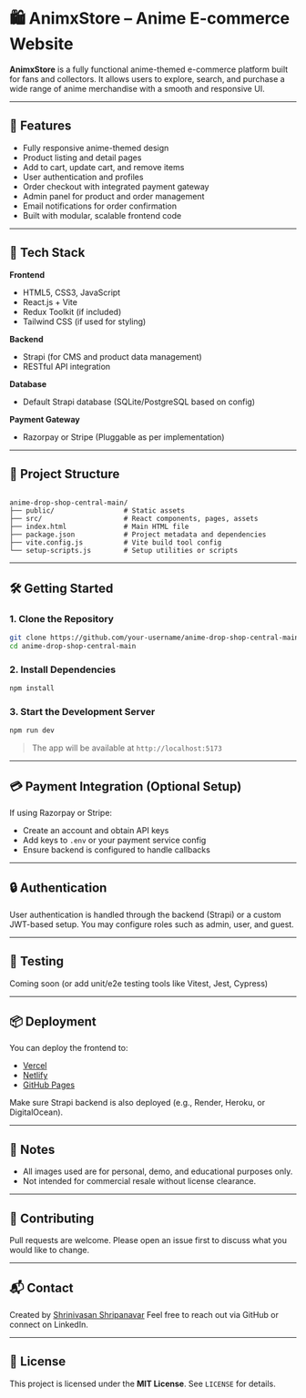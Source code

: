 



# 🛍️ AnimxStore – Anime E-commerce Website

**AnimxStore** is a fully functional anime-themed e-commerce platform built for fans and collectors. It allows users to explore, search, and purchase a wide range of anime merchandise with a smooth and responsive UI.

---

## 🚀 Features

- Fully responsive anime-themed design
- Product listing and detail pages
- Add to cart, update cart, and remove items
- User authentication and profiles
- Order checkout with integrated payment gateway
- Admin panel for product and order management
- Email notifications for order confirmation
- Built with modular, scalable frontend code

---

## 🧱 Tech Stack

**Frontend**
- HTML5, CSS3, JavaScript
- React.js + Vite
- Redux Toolkit (if included)
- Tailwind CSS (if used for styling)

**Backend**
- Strapi (for CMS and product data management)
- RESTful API integration

**Database**
- Default Strapi database (SQLite/PostgreSQL based on config)

**Payment Gateway**
- Razorpay or Stripe (Pluggable as per implementation)

---

## 📁 Project Structure

```

anime-drop-shop-central-main/
├── public/                 # Static assets
├── src/                    # React components, pages, assets
├── index.html              # Main HTML file
├── package.json            # Project metadata and dependencies
├── vite.config.js          # Vite build tool config
└── setup-scripts.js        # Setup utilities or scripts

````

---

## 🛠️ Getting Started

### 1. Clone the Repository
```bash
git clone https://github.com/your-username/anime-drop-shop-central-main.git
cd anime-drop-shop-central-main
````

### 2. Install Dependencies

```bash
npm install
```

### 3. Start the Development Server

```bash
npm run dev
```

> The app will be available at `http://localhost:5173`

---

## 💳 Payment Integration (Optional Setup)

If using Razorpay or Stripe:

* Create an account and obtain API keys
* Add keys to `.env` or your payment service config
* Ensure backend is configured to handle callbacks

---

## 🔒 Authentication

User authentication is handled through the backend (Strapi) or a custom JWT-based setup. You may configure roles such as admin, user, and guest.

---

## 🧪 Testing

Coming soon (or add unit/e2e testing tools like Vitest, Jest, Cypress)

---

## 📦 Deployment

You can deploy the frontend to:

* [Vercel](https://vercel.com/)
* [Netlify](https://www.netlify.com/)
* [GitHub Pages](https://pages.github.com/)

Make sure Strapi backend is also deployed (e.g., Render, Heroku, or DigitalOcean).

---

## 📌 Notes

* All images used are for personal, demo, and educational purposes only.
* Not intended for commercial resale without license clearance.

---

## 🤝 Contributing

Pull requests are welcome. Please open an issue first to discuss what you would like to change.

---

## 📬 Contact

Created by [Shrinivasan Shripanavar](https://github.com/shri-ui)
Feel free to reach out via GitHub or connect on LinkedIn.

---

## 📄 License

This project is licensed under the **MIT License**. See `LICENSE` for details.

```

